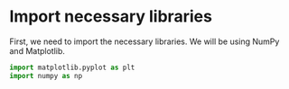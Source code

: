 # Import necessary libraries

First, we need to import the necessary libraries. We will be using NumPy and Matplotlib.

```python
import matplotlib.pyplot as plt
import numpy as np
```
